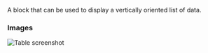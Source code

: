 A block that can be used to display a vertically oriented list of data.

### Images

![Table screenshot](https://gitlab.com/appsemble/appsemble/-/raw/0.33.9/config/assets/list.png)
